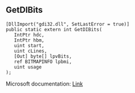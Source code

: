 ## GetDIBits

```
[DllImport("gdi32.dll", SetLastError = true)]
public static extern int GetDIBits(
   IntPtr hdc,
   IntPtr hbm,
   uint start,
   uint cLines,
   [Out] byte[] lpvBits,
   ref BITMAPINFO lpbmi,
   uint usage
);
```

Microsoft documentation: [Link](https://docs.microsoft.com/en-us/windows/win32/api/wingdi/nf-wingdi-getdibits)
